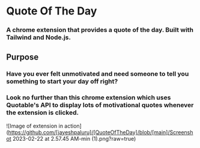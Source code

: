# Quote Of The Day
### A chrome extension that provides a quote of the day. Built with Tailwind and Node.js.

## Purpose
### Have you ever felt unmotivated and need someone to tell you something to start your day off right?
### Look no further than this chrome extension which uses Quotable's API to display lots of motivational quotes whenever the extension is clicked.
![Image of extension in action](https://github.com/[jayeshpaluru]/[QuoteOfTheDay]/blob/[main]/Screenshot 2023-02-22 at 2.57.45 AM-min (1).png?raw=true)
